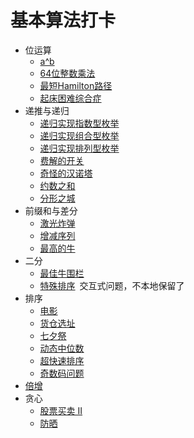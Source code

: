 # 基本算法打卡

- 位运算
    - [a^b](PowerABC.java)
    - [64位整数乘法](BitOF64IntegerMultiplication.java)
    - [最短Hamilton路径](ShortestHamiltonPath.java)
    - [起床困难综合症](DTOS.java)
- 递推与递归
    - [递归实现指数型枚举](ExponentialEnumeration.java)
    - [递归实现组合型枚举](CombinationEnumeration.java)
    - [递归实现排列型枚举](ArrangedEnumeration.java)
    - [费解的开关](ConfusingSwitch.java)
    - [奇怪的汉诺塔](WeirdHanoiTower.java)
    - [约数之和](DivisorsSum.java)
    - [分形之城](FractalsCity.java)
- 前缀和与差分
    - [激光炸弹](LaserBomb.java)
    - [增减序列](IncDec.java)
    - [最高的牛](TallestCow.java)
- 二分
    - [最佳牛围栏](BestCattleFence.java)
    - [特殊排序](https://www.acwing.com/problem/content/115/)&#x2002;交互式问题，不本地保留了
- 排序
    - [电影](Movie.java)
    - [货仓选址](WarehouseLocationSelection.java)
    - [七夕祭](TanabataFestival.java)
    - [动态中位数](DynamicMedian.java)
  - [超快速排序](SuperQuickSort.java)
  - [奇数码问题](OddNumbers.java)
- [倍增](Multiply.java)
- 贪心
    - [股票买卖 II](StockJobbingII.java)
  - [防晒](SunProtection.java)
